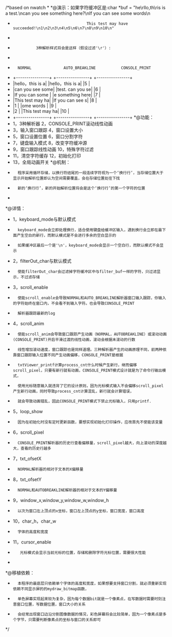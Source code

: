 /*based on nwatch
 *
 *@演示：如果字符缓冲区是:char *buf = "he\rllo,th\ris is a test.\ncan you see something here?\nIf you can see some words\n
 *                                     This test may have succeeded!\n1\n2\n3\n4\n5\n6\n7\n8\n9\n10\n"
 *
 *               3种解析样式将会是这样（假设过滤'\r'）:
 *
 *       NORMAL              AUTO_BREAKLINE           CONSOLE_PRINT
 * +----------------+      +----------------+      +----------------+ 
 * |hello，this is a|      |hello，this is a|      |5               |
 * |can you see some|      |test. can you se|      |6               |
 * |If you can some |      |e something here|      |7               |
 * |This test may ha|      |If you can see s|      |8               |
 * |1               |      |ome words       |      |9               |
 * |2               |      |This test may ha|      |10              |
 * +----------------+      +----------------+      +----------------+ 
 *@功能：
 *    1，3种解析器           2，CONSOLE_PRINT滚动线性动画
 *    3，输入窗口跟踪        4，窗口设置大小
 *    5，窗口设置位置        6，窗口分割字符
 *    7，键盘输入模式        8，改变字符缓冲源
 *    9，窗口跟踪线性动画    10，特殊字符过滤
 *    11，清空字符缓存       12，初始化打印
 *    13，全局动画开关
 *@机制：
 *       程序采用循环存储，以换行符结尾的一段连续字符视为一个‘换行行’，当存储位置大于显示开始解析位置即认为空间需要覆盖，会在存储位置处往下找
 *       新的‘换行行’，新的开始解析位置将会是这个‘换行行’的第一个字符的位置
 *
 *@详情：
 *    1，keyboard_mode与默认模式
 *       keyboard_mode会立即处理换行，适合使用键盘给缓冲区输入，遇到换行会立即在最下面产生空白的新行，而默认模式是不会进行多余的空白显示的
 *       如果缓冲区最后一个是'\n'，keyboard_mode会显示一个空白行，而默认模式不会显示
 *    2，filterOut_char与默认模式
 *       使能filterOut_char会过滤掉字符缓冲区中与filter_buf一样的字符，只过滤显示，不过滤存储
 *    3，scroll_enable
 *       使能scroll_enable会导致NORMAL和AUTO_BREAKLINE解析器窗口输入跟踪，你输入的字符始终在窗口内，不会看不到输入字符。也会导致CONSOLE_PRINT
 *       解析器跟踪最新的log
 *    4，scroll_anim
 *       使能scroll_anim会导致窗口跟踪产生动画（NORMAL，AUTOBREAKLINE）或滚动动画(CONSOLE_PRINT)开启平滑过渡的线性动画，滚动会根据未滚动的行数
 *       线性增加滚动速度，窗口跟踪也是同样道理。三种解析器产生的动画原理不同，前两种依靠窗口跟踪输入位置不同产生动画偏移，CONSOLE_PRINT是根据
 *       txtViewer_printf计算process_cnt什么时候产生新行，继而偏移scroll_pixel，只要有新行就有动画，CONSOLE_PRINT模式设计就是为了命令行输出模式，
 *       使用光标随意输入就违背了它的设计原则，因为光标模式输入不会偏移scroll_pixel产生新行动画，同时导致process_cnt计算混乱，新行就会计算错误，
 *       就会导致动画错乱，因此CONSOLE_PRINT模式下禁止光标输入，只用printf.
 *    5，loop_show
 *       因为在初始化时没有定时更新函数，要想实现初始化打印操作，应改首先不使能该变量
 *    6，scroll_pixel
 *       CONSOLE_PRINT解析器的历史行查看偏移量，scroll_pixel越大，向上滚动的深度越大，查看的历史行越多
 *    7，txt_ofsetX
 *       NORMAL解析器的相对于文本的X偏移量
 *    8，txt_ofsetY
 *       NORMAL和AUTOBREAKLINE解析器的相对于文本的Y偏移量
 *    9，window_x,window_y,window_w,window_h
 *       以次为窗口左上顶点的x坐标，窗口左上顶点的y坐标，窗口宽度，窗口高度
 *    10，char_h，char_w
 *       字体的高度和宽度
 *    11，cursor_enable
 *        光标模式会显示当前光标的位置，存储和删除字符光标位置，需要很大性能
 *
 *@移植依赖：
 *       本程序的最底层只依赖单个字体的高度和宽度，如果想要支持窗口分割，就必须重新实现依赖不同显示屏的的mydraw_bitmap函数，
 *       单色屏幕实现起来较为复杂，因为每个数据bit就是一个像素点，在写数据时需要时刻注意窗口位置，写数据位置，窗口大小的关系
 *       会经常出现窗口边沿分割图像数据的情况，彩色屏幕将会比较简单，因为一个像素点是多个字节，只需要判断像素点的坐标与窗口的关系即可
 */





